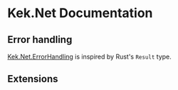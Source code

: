 # Kek.Net Documentation

## Error handling
[Kek.Net.ErrorHandling](../src/Kek.Net.ErrorHandling) is inspired by Rust's `Result` type.

## Extensions
